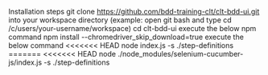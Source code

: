 Installation steps
git clone https://github.com/bdd-training-clt/clt-bdd-ui.git into your workspace directory (example: open git bash and type cd /c/users/your-username/workspace)
cd clt-bdd-ui
execute the below npm command
npm install --chromedriver_skip_download=true
execute the below command <<<<<<< HEAD
node index.js -s ./step-definitions ======= <<<<<<< HEAD
node ./node_modules/selenium-cucumber-js/index.js -s ./step-definitions
